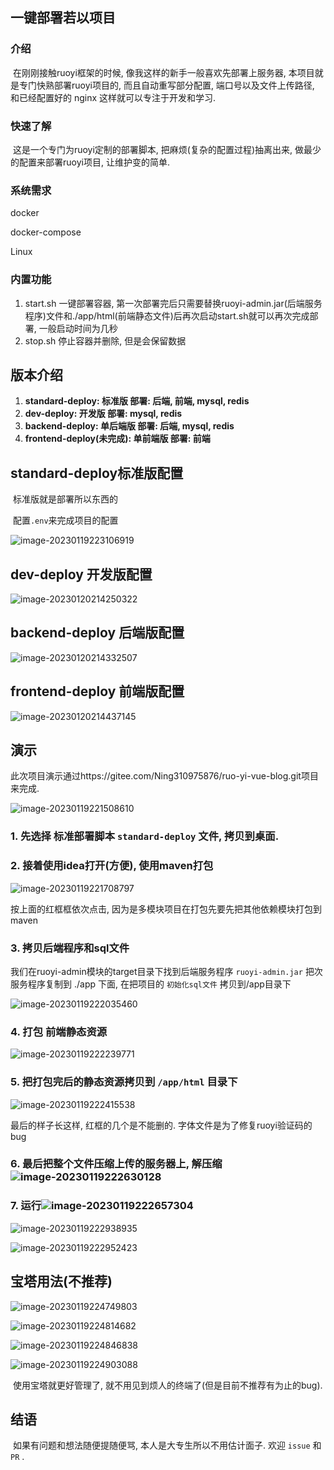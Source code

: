 ## 一键部署若以项目

### 介绍

​		在刚刚接触ruoyi框架的时候, 像我这样的新手一般喜欢先部署上服务器, 本项目就是专门快熟部署ruoyi项目的, 而且自动重写部分配置, 端口号以及文件上传路径, 和已经配置好的 nginx 这样就可以专注于开发和学习.

### 快速了解

​		这是一个专门为ruoyi定制的部署脚本, 把麻烦(复杂的配置过程)抽离出来, 做最少的配置来部署ruoyi项目, 让维护变的简单.

### 系统需求

docker

docker-compose

Linux

### 内置功能

1. start.sh 一键部署容器, 第一次部署完后只需要替换ruoyi-admin.jar(后端服务程序)文件和./app/html(前端静态文件)后再次启动start.sh就可以再次完成部署, 一般启动时间为几秒
2. stop.sh 停止容器并删除, 但是会保留数据

## 版本介绍

1. **standard-deploy: 标准版 部署: 后端, 前端, mysql, redis**
2. **dev-deploy: 开发版 部署: mysql, redis**
3. **backend-deploy: 单后端版 部署: 后端, mysql, redis**
4. **frontend-deploy(未完成): 单前端版 部署: 前端**

## standard-deploy标准版配置

​		标准版就是部署所以东西的

​		配置`.env`来完成项目的配置

![image-20230119223106919](./assets/image-20230119223106919.png)

## dev-deploy 开发版配置

![image-20230120214250322](./assets/image-20230120214250322.png)

## backend-deploy 后端版配置

![image-20230120214332507](./assets/image-20230120214332507.png)

## frontend-deploy 前端版配置

![image-20230120214437145](./assets/image-20230120214437145.png)

## 演示

​		此次项目演示通过https://gitee.com/Ning310975876/ruo-yi-vue-blog.git项目来完成.

![image-20230119221508610](./assets/image-20230119221508610.png)

### 1. 先选择 标准部署脚本 `standard-deploy` 文件, 拷贝到桌面.

### 2. 接着使用idea打开(方便), 使用maven打包

![image-20230119221708797](./assets/image-20230119221708797.png)

按上面的红框框依次点击, 因为是多模块项目在打包先要先把其他依赖模块打包到maven

### 3. 拷贝后端程序和sql文件

我们在ruoyi-admin模块的target目录下找到后端服务程序 `ruoyi-admin.jar` 把次服务程序复制到 ./app 下面, 在把项目的 `初始化sql文件` 拷贝到/app目录下

![image-20230119222035460](./assets/image-20230119222035460.png)

### 4. 打包 前端静态资源 

![image-20230119222239771](./assets/image-20230119222239771.png)

### 5. 把打包完后的静态资源拷贝到 `/app/html` 目录下

![image-20230119222415538](./assets/image-20230119222415538.png)

最后的样子长这样, 红框的几个是不能删的. 字体文件是为了修复ruoyi验证码的bug



### 6. 最后把整个文件压缩上传的服务器上, 解压缩![image-20230119222630128](./assets/image-20230119222630128.png)

### 7. 运行![image-20230119222657304](./assets/image-20230119222657304.png)

![image-20230119222938935](./assets/image-20230119222938935.png)

![image-20230119222952423](./assets/image-20230119222952423.png)

## 宝塔用法(不推荐)

![image-20230119224749803](./assets/image-20230119224749803.png)

![image-20230119224814682](./assets/image-20230119224814682.png)

![image-20230119224846838](./assets/image-20230119224846838.png)

![image-20230119224903088](./assets/image-20230119224903088.png)

​		使用宝塔就更好管理了, 就不用见到烦人的终端了(但是目前不推荐有为止的bug).

## 结语

​		如果有问题和想法随便提随便骂, 本人是大专生所以不用估计面子. 欢迎 `issue` 和 `PR` .